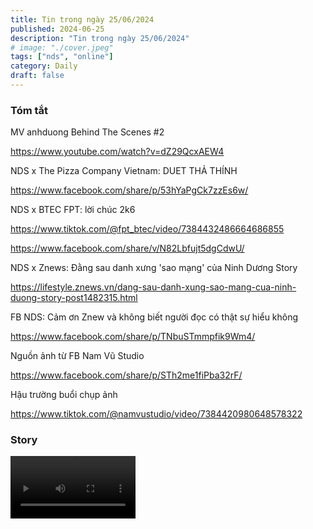 ```yaml
---
title: Tin trong ngày 25/06/2024
published: 2024-06-25
description: "Tin trong ngày 25/06/2024"
# image: "./cover.jpeg"
tags: ["nds", "online"]
category: Daily
draft: false
---
```


### Tóm tắt

MV anhduong Behind The Scenes #2

https://www.youtube.com/watch?v=dZ29QcxAEW4


NDS x The Pizza Company Vietnam: DUET THẢ THÍNH

https://www.facebook.com/share/p/53hYaPgCk7zzEs6w/

NDS x BTEC FPT: lời chúc 2k6 

https://www.tiktok.com/@fpt_btec/video/7384432486664686855

https://www.facebook.com/share/v/N82Lbfujt5dgCdwU/


NDS x Znews: Đằng sau danh xưng 'sao mạng' của Ninh Dương Story

https://lifestyle.znews.vn/dang-sau-danh-xung-sao-mang-cua-ninh-duong-story-post1482315.html

FB NDS: Cảm ơn Znew và không biết người đọc có thật sự hiểu không 

https://www.facebook.com/share/p/TNbuSTmmpfik9Wm4/

Nguồn ảnh từ FB Nam Vũ Studio

https://www.facebook.com/share/p/STh2me1fiPba32rF/

Hậu trường buổi chụp ảnh

https://www.tiktok.com/@namvustudio/video/7384420980648578322


### Story 

<video width="200" controls>
  <source src="https://github.com/user-attachments/assets/4d3ac55a-af94-4150-9790-3ecd0ff203e7" type="video/mp4">
</video>





















